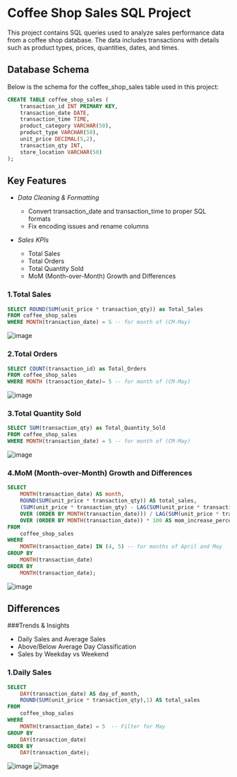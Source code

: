 # Coffee Shop Sales SQL Project

This project contains SQL queries used to analyze sales performance data from a coffee shop database. The data includes transactions with details such as product types, prices, quantities, dates, and times.

## Database Schema

Below is the schema for the coffee_shop_sales table used in this project:

```sql
CREATE TABLE coffee_shop_sales (
    transaction_id INT PRIMARY KEY,
    transaction_date DATE,
    transaction_time TIME,
    product_category VARCHAR(50),
    product_type VARCHAR(50),
    unit_price DECIMAL(5,2),
    transaction_qty INT,
    store_location VARCHAR(50)
);
```

## Key Features

- *Data Cleaning & Formatting*  
  - Convert transaction_date and transaction_time to proper SQL formats  
  - Fix encoding issues and rename columns

- *Sales KPIs*  
  - Total Sales  
  - Total Orders  
  - Total Quantity Sold  
  - MoM (Month-over-Month) Growth and Differences

### 1.Total Sales

```sql
SELECT ROUND(SUM(unit_price * transaction_qty)) as Total_Sales 
FROM coffee_shop_sales 
WHERE MONTH(transaction_date) = 5 -- for month of (CM-May)

```
![image](https://github.com/user-attachments/assets/969334ba-737c-44f4-815f-4594ae8e3a66)

### 2.Total Orders

```sql
SELECT COUNT(transaction_id) as Total_Orders
FROM coffee_shop_sales 
WHERE MONTH (transaction_date)= 5 -- for month of (CM-May)

```
![image](https://github.com/user-attachments/assets/7a0d6ca0-a0ca-409f-ab21-075e328aea49)

### 3.Total Quantity Sold

```sql
SELECT SUM(transaction_qty) as Total_Quantity_Sold
FROM coffee_shop_sales 
WHERE MONTH(transaction_date) = 5 -- for month of (CM-May)

```
![image](https://github.com/user-attachments/assets/427a720b-f8d0-4d30-89d9-ef7e7e6d6252)

### 4.MoM (Month-over-Month) Growth and Differences

```sql
SELECT 
    MONTH(transaction_date) AS month,
    ROUND(SUM(unit_price * transaction_qty)) AS total_sales,
    (SUM(unit_price * transaction_qty) - LAG(SUM(unit_price * transaction_qty), 1)
    OVER (ORDER BY MONTH(transaction_date))) / LAG(SUM(unit_price * transaction_qty), 1) 
    OVER (ORDER BY MONTH(transaction_date)) * 100 AS mom_increase_percentage
FROM 
    coffee_shop_sales
WHERE 
    MONTH(transaction_date) IN (4, 5) -- for months of April and May
GROUP BY 
    MONTH(transaction_date)
ORDER BY 
    MONTH(transaction_date);

```
![image](https://github.com/user-attachments/assets/9dd1de0b-fdaa-489a-97ba-e9560f4df7af)

## Differences

###Trends & Insights

 - Daily Sales and Average Sales  
 - Above/Below Average Day Classification  
 - Sales by Weekday vs Weekend

### 1.Daily Sales

```sql
SELECT 
    DAY(transaction_date) AS day_of_month,
    ROUND(SUM(unit_price * transaction_qty),1) AS total_sales
FROM 
    coffee_shop_sales
WHERE 
    MONTH(transaction_date) = 5  -- Filter for May
GROUP BY 
    DAY(transaction_date)
ORDER BY 
    DAY(transaction_date);

```
![image](https://github.com/user-attachments/assets/7ccb6bad-f163-4f62-aa85-896f8077d23c)  ![image](https://github.com/user-attachments/assets/f26545c5-6252-479c-8170-c241f16f5e71)













